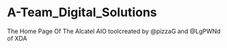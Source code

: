 # A-Team_Digital_Solutions
The Home Page Of The Alcatel AIO toolcreated by @pizzaG and @LgPWNd of XDA
